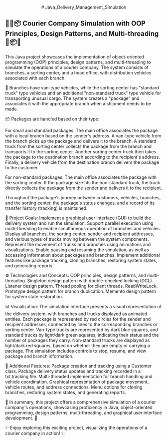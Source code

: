 
  
<p align ="center"># Java_Delivery_Management_Simulation</p>

## 🚚🏢📦 Courier Company Simulation with OOP Principles, Design Patterns, and Multi-threading 🏢📦🚚

This Java project showcases the implementation of object-oriented programming (OOP) principles, design patterns, and multi-threading to simulate the operations of a courier company. The system consists of branches, a sorting center, and a head office, with distribution vehicles associated with each branch.
  

🏢 Branches have van-type vehicles, while the sorting center has "standard truck" type vehicles and an additional "non-standard truck" type vehicle for transporting unusual cargo. The system creates a "package" and associates it with the appropriate branch when a shipment needs to be made.

📦 Packages are handled based on their type:

For small and standard packages: The main office associates the package with a local branch based on the sender's address. A van-type vehicle from the branch picks up the package and delivers it to the branch. A standard truck from the sorting center collects the package from the branch and transports it to the sorting center. Another sorting center truck then takes the package to the destination branch according to the recipient's address. Finally, a delivery vehicle from the destination branch delivers the package to the customer.

For non-standard packages: The main office associates the package with the sorting center. If the package size fits the non-standard truck, the truck directly collects the package from the sender and delivers it to the recipient.

Throughout the package's journey between customers, vehicles, branches, and the sorting center, the package's status changes, and a record of its transfer history (tracking) is maintained.


🎯 Project Goals:
Implement a graphical user interface (GUI) to build the delivery system and run the simulation.
Support parallel execution using multi-threading to enable simultaneous operation of branches and vehicles.
Display all branches, the sorting center, sender and recipient addresses, and various types of trucks moving between the system components.
Represent the movement of trucks and branches using animations and visualizations.
Enable pausing and resuming the simulation, as well as accessing information about packages and branches.
Implement additional features like package tracking, cloning branches, restoring system states, and generating reports.


⚙️ Technologies and Concepts:
OOP principles, design patterns, and multi-threading.
Singleton design pattern with double-checked locking (DCL).
Listener design pattern.
Thread pooling for client threads.
ReadWriteLock.
Prototype design pattern for branch duplication.
Memento design pattern for system state restoration.


📊 Visualization:
The simulation interface presents a visual representation of the delivery system, with branches and trucks displayed as animated entities.
Each package is represented by red circles for the sender and recipient addresses, connected by lines to the corresponding branches or sorting center.
Van-type trucks are represented by dark blue squares, and standard trucks by light/dark green squares, indicating their status and the number of packages they carry.
Non-standard trucks are displayed as light/dark red squares, based on whether they are empty or carrying a package.
The simulation includes controls to stop, resume, and view package and branch information.


🔧 Additional Features:
Package creation and tracking using a Customer class.
Package delivery status updates and tracking recorded in a txt.tracking file.
Multi-threaded implementation for branch handling and vehicle coordination.
Graphical representation of package movement, vehicle routes, and address connections.
Menu options for cloning branches, restoring system states, and generating reports.

🚀 In summary, this project offers a comprehensive simulation of a courier company's operations, showcasing proficiency in Java, object-oriented programming, design patterns, multi-threading, and graphical user interface development. 🚀

✨ Enjoy exploring this exciting project, visualizing the operations of a courier company in action! ✨
